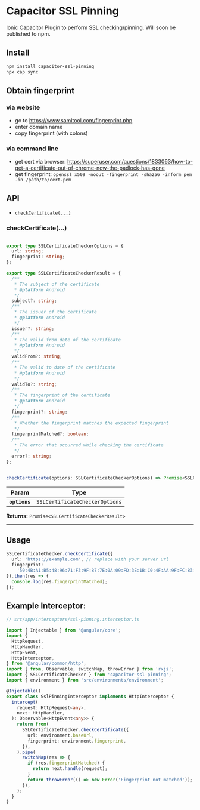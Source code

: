 # Capacitor SSL Pinning

Ionic Capacitor Plugin to perform SSL checking/pinning.
Will soon be published to npm.

## Install

```bash
npm install capacitor-ssl-pinning
npx cap sync
```

## Obtain fingerprint

### via website

- go to https://www.samltool.com/fingerprint.php
- enter domain name
- copy fingerprint (with colons)

### via command line

- get cert via browser: https://superuser.com/questions/1833063/how-to-get-a-certificate-out-of-chrome-now-the-padlock-has-gone
- get fingerprint: `openssl x509 -noout -fingerprint -sha256 -inform pem -in /path/to/cert.pem`

## API

<docgen-index>

- [`checkCertificate(...)`](#checkcertificate)

</docgen-index>

<docgen-api>
<!--Update the source file JSDoc comments and rerun docgen to update the docs below-->

### checkCertificate(...)

```typescript

export type SSLCertificateCheckerOptions = {
  url: string;
  fingerprint: string;
};

export type SSLCertificateCheckerResult = {
  /**
   * The subject of the certificate
   * @platform Android
   */
  subject?: string;
  /**
   * The issuer of the certificate
   * @platform Android
   */
  issuer?: string;
  /**
   * The valid from date of the certificate
   * @platform Android
   */
  validFrom?: string;
  /**
   * The valid to date of the certificate
   * @platform Android
   */
  validTo?: string;
  /**
   * The fingerprint of the certificate
   * @platform Android
   */
  fingerprint?: string;
  /**
   * Whether the fingerprint matches the expected fingerprint
   */
  fingerprintMatched?: boolean;
  /**
   * The error that occurred while checking the certificate
   */
  error?: string;
};


checkCertificate(options: SSLCertificateCheckerOptions) => Promise<SSLCertificateCheckerResult>
```

| Param         | Type                                      |
| ------------- | ----------------------------------------- |
| **`options`** | <code>SSLCertificateCheckerOptions</code> |

**Returns:** <code>Promise&lt;SSLCertificateCheckerResult&gt;</code>

---

</docgen-api>

## Usage

```typescript
SSLCertificateChecker.checkCertificate({
  url: 'https://example.com', // replace with your server url
  fingerprint:
    '50:4B:A1:B5:48:96:71:F3:9F:87:7E:0A:09:FD:3E:1B:C0:4F:AA:9F:FC:83:3E:A9:3A:00:78:88:F8:BA:60:26', // replace with your server fingerprint
}).then(res => {
  console.log(res.fingerprintMatched);
});
```

## Example Interceptor:

```typescript
// src/app/interceptors/ssl-pinning.interceptor.ts

import { Injectable } from '@angular/core';
import {
  HttpRequest,
  HttpHandler,
  HttpEvent,
  HttpInterceptor,
} from '@angular/common/http';
import { from, Observable, switchMap, throwError } from 'rxjs';
import { SSLCertificateChecker } from 'capacitor-ssl-pinning';
import { environment } from 'src/environments/environment';

@Injectable()
export class SslPinningInterceptor implements HttpInterceptor {
  intercept(
    request: HttpRequest<any>,
    next: HttpHandler,
  ): Observable<HttpEvent<any>> {
    return from(
      SSLCertificateChecker.checkCertificate({
        url: environment.baseUrl,
        fingerprint: environment.fingerprint,
      }),
    ).pipe(
      switchMap(res => {
        if (res.fingerprintMatched) {
          return next.handle(request);
        }
        return throwError(() => new Error('Fingerprint not matched'));
      }),
    );
  }
}
```
